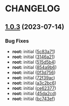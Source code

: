 # CHANGELOG

## [1.0.3](https://github.com/thejaswitricon/pnpm/compare/modules/aws/ecs/ecs-simple/demo-v1.0.2...modules/aws/ecs/ecs-simple/demo-v1.0.3) (2023-07-14)


### Bug Fixes

* **root:** initial ([5c83a71](https://github.com/thejaswitricon/pnpm/commit/5c83a711b1eb3aa0c8afc8b19f1240382b606a9a))
* **root:** initial ([3146a21](https://github.com/thejaswitricon/pnpm/commit/3146a21ffba2bf82321501d54b422af981827e01))
* **root:** initial ([515d5b4](https://github.com/thejaswitricon/pnpm/commit/515d5b4735120f373f3c364d438b2d003c6a4082))
* **root:** initial ([854a9b6](https://github.com/thejaswitricon/pnpm/commit/854a9b63724965d4bd41104d1d7228bb588e6f65))
* **root:** initial ([0f3d756](https://github.com/thejaswitricon/pnpm/commit/0f3d756ab99477c22538c0e40bdb5d20684c6224))
* **root:** initial ([72f39ac](https://github.com/thejaswitricon/pnpm/commit/72f39ac4a84a7456242a423e30534a64ba0dcd63))
* **root:** initial ([a3c2bc6](https://github.com/thejaswitricon/pnpm/commit/a3c2bc689a61f71a40b77eb3045f5a1f2fa9ecde))
* **root:** initial ([ce62377](https://github.com/thejaswitricon/pnpm/commit/ce62377e0a3a7669a0e2959a882d275787254f7b))
* **root:** initial ([45da2cd](https://github.com/thejaswitricon/pnpm/commit/45da2cd09db082fdaa80efcb00cfce5860aa87bb))
* **root:** initial ([bc743ef](https://github.com/thejaswitricon/pnpm/commit/bc743efb9356516dfb5705eee7f0ed6c5907d33a))
